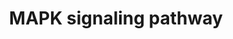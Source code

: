 ---
annotations:
- type: Pathway Ontology
  value: mitogen activated protein kinase signaling pathway
- type: Pathway Ontology
  value: mitogen activated protein kinase signaling pathway
authors:
- MaintBot
- Khanspers
- Ddigles
- Mkutmon
- Egonw
- Eweitz
description: 'The mitogen-activated protein kinase (MAPK) cascade is a highly conserved
  module that is involved in various cellular functions, including cell proliferation,
  differentiation and migration. Mammals express at least four distinctly regulated
  groups of MAPKs, extracellular signal-related kinases (ERK)-1/2, Jun amino-terminal
  kinases (JNK1/2/3), p38 proteins (p38alpha/beta/gamma/delta) and ERK5, that are
  activated by specific MAPKKs: MEK1/2 for ERK1/2, MKK3/6 for the p38, MKK4/7 (JNKK1/2)
  for the JNKs, and MEK5 for ERK5. Each MAPKK, however, can be activated by more than
  one MAPKKK, increasing the complexity and diversity of MAPK signalling. Presumably
  each MAPKKK confers responsiveness to distinct stimuli. For example, activation
  of ERK1/2 by growth factors depends on the MAPKKK c-Raf, but other MAPKKKs may activate
  ERK1/2 in response to pro-inflammatory stimuli.  Source: KEGG http://www.genome.jp/dbget-bin/www_bget?pathway:map04010'
last-edited: 2021-05-14
organisms:
- Pan troglodytes
redirect_from:
- /index.php/Pathway:WP880
- /instance/WP880
schema-jsonld:
- '@context': https://schema.org/
  '@id': https://wikipathways.github.io/pathways/WP880.html
  '@type': Dataset
  creator:
    '@type': Organization
    name: WikiPathways
  description: 'The mitogen-activated protein kinase (MAPK) cascade is a highly conserved
    module that is involved in various cellular functions, including cell proliferation,
    differentiation and migration. Mammals express at least four distinctly regulated
    groups of MAPKs, extracellular signal-related kinases (ERK)-1/2, Jun amino-terminal
    kinases (JNK1/2/3), p38 proteins (p38alpha/beta/gamma/delta) and ERK5, that are
    activated by specific MAPKKs: MEK1/2 for ERK1/2, MKK3/6 for the p38, MKK4/7 (JNKK1/2)
    for the JNKs, and MEK5 for ERK5. Each MAPKK, however, can be activated by more
    than one MAPKKK, increasing the complexity and diversity of MAPK signalling. Presumably
    each MAPKKK confers responsiveness to distinct stimuli. For example, activation
    of ERK1/2 by growth factors depends on the MAPKKK c-Raf, but other MAPKKKs may
    activate ERK1/2 in response to pro-inflammatory stimuli.  Source: KEGG http://www.genome.jp/dbget-bin/www_bget?pathway:map04010'
  keywords:
  - JUN
  - DUSP2
  - PRKCA
  - ELK4
  - MAP3K14
  - MAPK8IP1
  - AKT2
  - PPM1B
  - RAC1
  - CRK
  - PPP3R2
  - PPP3CA
  - HSPA6
  - MAPK7
  - RASA2
  - MAP3K1
  - MAPK1
  - FGF9
  - PLA2G4B
  - TRAF2
  - HSPA1B
  - PRKCG
  - RELA
  - RRAS2
  - TRAF6
  - p53 signaling pathway
  - PRKCD
  - FGFR1
  - RAC3
  - RAF1
  - GRB2
  - NFATC1
  - HSPA2
  - CHUK
  - CACNA1F
  - CACNA1I
  - FGF13
  - MAP2K5
  - DDIT3
  - CACNA1G
  - NTRK2
  - MAPKAPK3
  - DUSP4
  - DUSP16
  - PPP5C
  - DUSP9
  - FAS
  - PLA2G4F
  - CACNG6
  - FGFR2
  - PTPN5
  - PRKACB
  - MAP4K3
  - FGF12
  - MAPK8
  - RAP1A
  - MAP4K4
  - RPS6KA5
  - EGF
  - TP53
  - CACNA1B
  - GNG12
  - Apoptosis
  - FGF11
  - CACNG3
  - FGF7
  - FGF3
  - DUSP3
  - TGFB1
  - CDC42
  - PPP3CB
  - SRF
  - MAPK11
  - CACNA1H
  - CASP3
  - MKNK1
  - NFKB2
  - MAPK10
  - CACNB2
  - NFATC3
  - MAPKAPK5
  - CDC25B
  - MAPT
  - LRRK2
  - signaling system
  - BDNF
  - TAOK3
  - TGFBR1
  - FGFR4
  - GADD45A
  - MAPK8IP2
  - CACNB4
  - Phosphatidylinositol
  - cAMP
  - FGF1
  - PLA2G4A
  - PAK2
  - ELK1
  - CACNG2
  - EGFR
  - Ca2+
  - HSPB1
  - NGF
  - MAPK13
  - FASLG
  - MAP3K11
  - CACNG5
  - FGF8
  - CACNG7
  - MRAS
  - RASA1
  - IKBKG
  - c-fos
  - HSPA8
  - IP3
  - NF1
  - CACNA2D3
  - FLNA
  - MAP2K2
  - CACNA1S
  - RPS6KA3
  - Cell cycle
  - FGF14
  - NTF3
  - TGFBR2
  - MAPK8IP3
  - TAOK2
  - HRAS
  - MAPK14
  - RAC2
  - MAP3K8
  - SOS2
  - PPM1A
  - FLNC
  - CACNG4
  - MAP3K12
  - GNA12
  - TGFB3
  - RASGRF1
  - BRAF
  - DUSP7
  - FLNB
  - PTPN7
  - MAP2K1
  - HSPA1A
  - STK3
  - ATF2
  - NRAS
  - RASGRP1
  - MAPKAPK2
  - FGFR3
  - MAP3K5
  - FGF19
  - ARRB1
  - PLA2G4E
  - CACNG1
  - FGF20
  - MYC
  - CRKL
  - RASGRP3
  - DAG
  - MAP3K2
  - PRKACA
  - DUSP6
  - CACNB3
  - Wnt signaling pathway
  - STK4
  - PPP5D1
  - IL1R1
  - PDGFA
  - CACNA1E
  - FGF22
  - CACNA2D2
  - MAP4K1
  - MAX
  - MAP2K3
  - LAMTOR3
  - HSPA1L
  - NLK
  - SOS1
  - RASGRP4
  - TNLG1F
  - JUND
  - DUSP10
  - MOS
  - CACNA1A
  - MAP3K13
  - IL1R2
  - MAP2K7
  - MAPK9
  - NFKB1
  - FGF21
  - FGF23
  - TAB1
  - NTF4
  - FGF6
  - RAPGEF2
  - ECSIT
  - DAXX
  - NTRK1
  - MAP4K2
  - IKBKB
  - IL1A
  - PTPRR
  - MAP2K4
  - MKNK2
  - PRKACG
  - CACNG8
  - PPP3CC
  - PLA2G4D
  - IL1B
  - RRAS
  - ARRB2
  - MAP3K4
  - MEF2C
  - FGF10
  - CACNB1
  - FGF2
  - FGF18
  - MAP2K6
  - DUSP1
  - LPS
  - RASGRP2
  - PPP3R1
  - RAP1B
  - DUSP8
  - KRAS
  - RPS6KA4
  - FGF4
  - FGF16
  - AKT1
  - CD14
  - ATF4
  - ZAK
  - PDGFRB
  - STMN1
  - MAP3K7
  - TAB2
  - RELB
  - PDGFB
  - CACNA1C
  - CACNA1D
  - AKT3
  - FGF5
  - NR4A1
  - CACNA2D1
  - FGF17
  - MAPK12
  - MAP3K6
  - MAPK3
  - PAK1
  - RASGRF2
  - TGFB2
  - CACNA2D4
  - TNFRSF1A
  - TAOK1
  - PLA2G4C
  license: CC0
  name: MAPK signaling pathway
seo: CreativeWork
title: MAPK signaling pathway
wpid: WP880
---